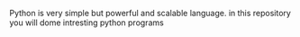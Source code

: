 Python is very simple but powerful and scalable language.
in this repository you will dome intresting python programs
